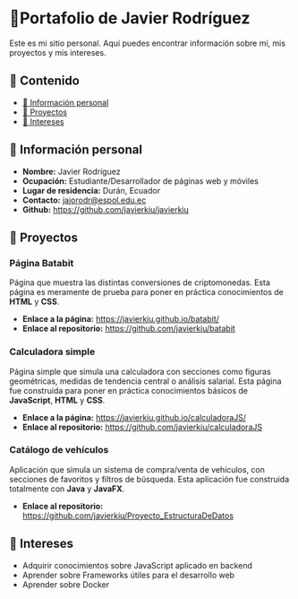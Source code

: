 # 📒Portafolio de Javier Rodríguez
Este es mi sitio personal. Aquí puedes encontrar información sobre mí, mis
proyectos y mis intereses.
## 🔎 Contenido
* [ 📇 Información personal](#información-personal)
* [ 🚀 Proyectos](#proyectos)
* [ 🎯 Intereses](#intereses)
## 📇 Información personal
* **Nombre:** Javier Rodríguez
* **Ocupación:** Estudiante/Desarrollador de páginas web y móviles
* **Lugar de residencia:** Durán, Ecuador
* **Contacto:** jajorodr@espol.edu.ec
* **Github:** https://github.com/javierkiu/javierkiu
## 🚀 Proyectos
### Página Batabit 
Página que muestra las distintas conversiones de criptomonedas. Esta página es meramente de prueba para poner en práctica conocimientos de **HTML** y **CSS**.  
* **Enlace a la página:** https://javierkiu.github.io/batabit/
* **Enlace al repositorio:** https://github.com/javierkiu/batabit
### Calculadora simple
Página simple que simula una calculadora con secciones como figuras geométricas, medidas de tendencia central o análisis salarial. 
Esta página fue construida para poner en práctica conocimientos básicos de **JavaScript**, **HTML** y **CSS**.
* **Enlace a la página:**  https://javierkiu.github.io/calculadoraJS/
* **Enlace al repositorio:** https://github.com/javierkiu/calculadoraJS
### Catálogo de vehículos
Aplicación que simula un sistema de compra/venta de vehículos, con secciones de favoritos y filtros de búsqueda. Esta aplicación fue construida totalmente con **Java** y **JavaFX**.
* **Enlace al repositorio:** https://github.com/javierkiu/Proyecto_EstructuraDeDatos

## 🎯 Intereses
* Adquirir conocimientos sobre JavaScript aplicado en backend
* Aprender sobre Frameworks útiles para el desarrollo web
* Aprender sobre Docker

